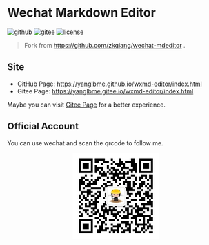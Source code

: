 # Wechat Markdown Editor
[![github](https://badgen.net/badge/⭐/GitHub/cyan)](https://github.com/yanglbme/wxmd-editor) [![gitee](https://badgen.net/badge/⭐/Gitee/cyan)](https://gitee.com/yanglbme/wxmd-editor) [![license](https://badgen.net/github/license/yanglbme/wxmd-editor)](./LICENSE)

> Fork from https://github.com/zkqiang/wechat-mdeditor .

## Site
- GitHub Page: https://yanglbme.github.io/wxmd-editor/index.html
- Gitee Page: https://yanglbme.gitee.io/wxmd-editor/index.html

Maybe you can visit [Gitee Page](https://yanglbme.gitee.io/wxmd-editor/index.html) for a better experience.

## Official Account
You can use wechat and scan the qrcode to follow me.

<div style="text-align:center;">
  <img src="./assets/images/qrcode.jpg" width="200px;"/>
</div>